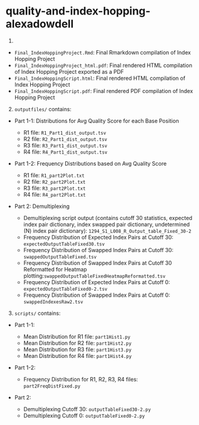 # quality-and-index-hopping-alexadowdell

1.

-  `Final_IndexHoppingProject.Rmd`: Final Rmarkdown compilation of Index Hopping Project
-  `Final_IndexHoppingProject_html.pdf`: Final rendered HTML compilation of Index Hopping Project exported as a PDF
-  `Final_IndexHoppingScript.html`: Final rendered HTML compilation of Index Hopping Project
-  `Final_IndexHoppingScript.pdf`: Final rendered PDF compilation of Index Hopping Project

2. `outputfiles/` contains: 
  - Part 1-1: Distributions for Avg Quality Score for each Base Position
    - R1 file: `R1_Part1_dist_output.tsv`
    - R2 file: `R2_Part1_dist_output.tsv`
    - R3 file: `R3_Part1_dist_output.tsv`
    - R4 file: `R4_Part1_dist_output.tsv`
  
  - Part 1-2: Frequency Distributions based on Avg Quality Score
    - R1 file: `R1_part2Plot.txt`
    - R2 file: `R2_part2Plot.txt`
    - R3 file: `R3_part2Plot.txt`
    - R4 file: `R4_part2Plot.txt`
    
  - Part 2: Demultiplexing
    - Demultiplexing script output (contains cutoff 30 statistics, expected index pair dictionary, index swapped pair dictionary, undetermined (N) index pair dictionary): `1294_S1_L008_R_Output_table_Fixed_30-2`
    - Frequency Distribution of Expected Index Pairs at Cutoff 30: `expectedOutputTableFixed30.tsv`
    - Frequency Distribution of Swapped Index Pairs at Cutoff 30: `swappedOutputTableFixed.tsv`
    - Frequency Distribution of Swapped Index Pairs at Cutoff 30 Reformatted for Heatmap plotting:`swappedOutputTableFixedHeatmapReformatted.tsv`
    - Frequency Distribution of Expected Index Pairs at Cutoff 0: `expectedOutputTableFixed0-2.tsv`
    - Frequency Distribution of Swapped Index Pairs at Cutoff 0: `swappedIndexesRaw2.tsv`


3. `scripts/` contains: 
  - Part 1-1:
    - Mean Distribution for R1 file: `part1Hist1.py`
    - Mean Distribution for R2 file: `part1Hist2.py`
    - Mean Distribution for R3 file: `part1Hist3.py`
    - Mean Distribution for R4 file: `part1Hist4.py`
  
  - Part 1-2: 
    - Frequency Distribution for R1, R2, R3, R4 files: `part2FreqDistFixed.py`
    
  - Part 2:
    - Demultiplexing Cutoff 30: `outputTableFixed30-2.py`
    - Demultiplexing Cutoff 0: `outputTableFixed0-2.py`
  
  
  
  
  
  
